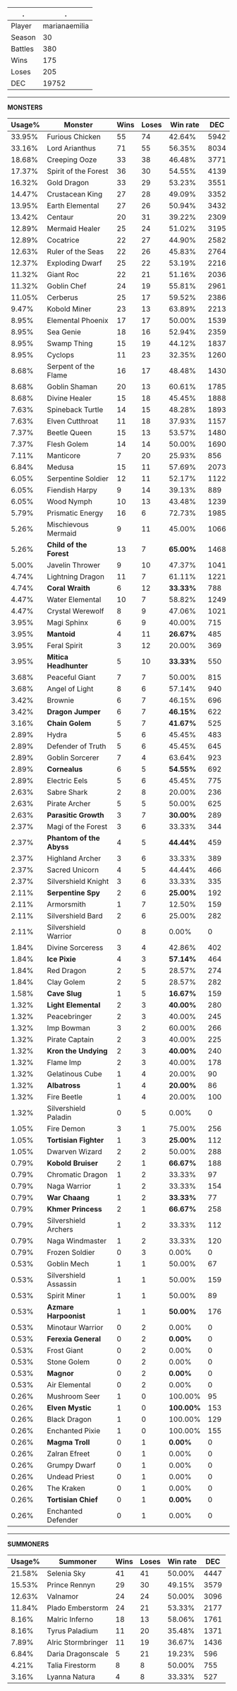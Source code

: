 .|.
|-|-
Player|marianaemilia
Season|30
Battles|380
Wins|175
Loses|205
DEC|19752

---
**MONSTERS**

Usage%|Monster|Wins|Loses|Win rate|DEC|
-|-|-|-|-|-|
33.95%|Furious Chicken|55|74|42.64%|5942|
33.16%|Lord Arianthus|71|55|56.35%|8034|
18.68%|Creeping Ooze|33|38|46.48%|3771|
17.37%|Spirit of the Forest|36|30|54.55%|4139|
16.32%|Gold Dragon|33|29|53.23%|3551|
14.47%|Crustacean King|27|28|49.09%|3352|
13.95%|Earth Elemental|27|26|50.94%|3432|
13.42%|Centaur|20|31|39.22%|2309|
12.89%|Mermaid Healer|25|24|51.02%|3195|
12.89%|Cocatrice|22|27|44.90%|2582|
12.63%|Ruler of the Seas|22|26|45.83%|2764|
12.37%|Exploding Dwarf|25|22|53.19%|2216|
11.32%|Giant Roc|22|21|51.16%|2036|
11.32%|Goblin Chef|24|19|55.81%|2961|
11.05%|Cerberus|25|17|59.52%|2386|
9.47%|Kobold Miner|23|13|63.89%|2213|
8.95%|Elemental Phoenix|17|17|50.00%|1539|
8.95%|Sea Genie|18|16|52.94%|2359|
8.95%|Swamp Thing|15|19|44.12%|1837|
8.95%|Cyclops|11|23|32.35%|1260|
8.68%|Serpent of the Flame|16|17|48.48%|1430|
8.68%|Goblin Shaman|20|13|60.61%|1785|
8.68%|Divine Healer|15|18|45.45%|1888|
7.63%|Spineback Turtle|14|15|48.28%|1893|
7.63%|Elven Cutthroat|11|18|37.93%|1157|
7.37%|Beetle Queen|15|13|53.57%|1480|
7.37%|Flesh Golem|14|14|50.00%|1690|
7.11%|Manticore|7|20|25.93%|856|
6.84%|Medusa|15|11|57.69%|2073|
6.05%|Serpentine Soldier|12|11|52.17%|1122|
6.05%|Fiendish Harpy|9|14|39.13%|889|
6.05%|Wood Nymph|10|13|43.48%|1239|
5.79%|Prismatic Energy|16|6|72.73%|1985|
5.26%|Mischievous Mermaid|9|11|45.00%|1066|
5.26%|**Child of the Forest**|13|7|**65.00%**|1468|
5.00%|Javelin Thrower|9|10|47.37%|1041|
4.74%|Lightning Dragon|11|7|61.11%|1221|
4.74%|**Coral Wraith**|6|12|**33.33%**|788|
4.47%|Water Elemental|10|7|58.82%|1249|
4.47%|Crystal Werewolf|8|9|47.06%|1021|
3.95%|Magi Sphinx|6|9|40.00%|715|
3.95%|**Mantoid**|4|11|**26.67%**|485|
3.95%|Feral Spirit|3|12|20.00%|369|
3.95%|**Mitica Headhunter**|5|10|**33.33%**|550|
3.68%|Peaceful Giant|7|7|50.00%|815|
3.68%|Angel of Light|8|6|57.14%|940|
3.42%|Brownie|6|7|46.15%|696|
3.42%|**Dragon Jumper**|6|7|**46.15%**|622|
3.16%|**Chain Golem**|5|7|**41.67%**|525|
2.89%|Hydra|5|6|45.45%|483|
2.89%|Defender of Truth|5|6|45.45%|645|
2.89%|Goblin Sorcerer|7|4|63.64%|923|
2.89%|**Cornealus**|6|5|**54.55%**|692|
2.89%|Electric Eels|5|6|45.45%|775|
2.63%|Sabre Shark|2|8|20.00%|236|
2.63%|Pirate Archer|5|5|50.00%|625|
2.63%|**Parasitic Growth**|3|7|**30.00%**|289|
2.37%|Magi of the Forest|3|6|33.33%|344|
2.37%|**Phantom of the Abyss**|4|5|**44.44%**|459|
2.37%|Highland Archer|3|6|33.33%|389|
2.37%|Sacred Unicorn|4|5|44.44%|466|
2.37%|Silvershield Knight|3|6|33.33%|335|
2.11%|**Serpentine Spy**|2|6|**25.00%**|192|
2.11%|Armorsmith|1|7|12.50%|159|
2.11%|Silvershield Bard|2|6|25.00%|282|
2.11%|Silvershield Warrior|0|8|0.00%|0|
1.84%|Divine Sorceress|3|4|42.86%|402|
1.84%|**Ice Pixie**|4|3|**57.14%**|464|
1.84%|Red Dragon|2|5|28.57%|274|
1.84%|Clay Golem|2|5|28.57%|282|
1.58%|**Cave Slug**|1|5|**16.67%**|159|
1.32%|**Light Elemental**|2|3|**40.00%**|280|
1.32%|Peacebringer|2|3|40.00%|245|
1.32%|Imp Bowman|3|2|60.00%|266|
1.32%|Pirate Captain|2|3|40.00%|225|
1.32%|**Kron the Undying**|2|3|**40.00%**|240|
1.32%|Flame Imp|2|3|40.00%|178|
1.32%|Gelatinous Cube|1|4|20.00%|90|
1.32%|**Albatross**|1|4|**20.00%**|86|
1.32%|Fire Beetle|1|4|20.00%|100|
1.32%|Silvershield Paladin|0|5|0.00%|0|
1.05%|Fire Demon|3|1|75.00%|256|
1.05%|**Tortisian Fighter**|1|3|**25.00%**|112|
1.05%|Dwarven Wizard|2|2|50.00%|288|
0.79%|**Kobold Bruiser**|2|1|**66.67%**|188|
0.79%|Chromatic Dragon|1|2|33.33%|97|
0.79%|Naga Warrior|1|2|33.33%|154|
0.79%|**War Chaang**|1|2|**33.33%**|77|
0.79%|**Khmer Princess**|2|1|**66.67%**|258|
0.79%|Silvershield Archers|1|2|33.33%|112|
0.79%|Naga Windmaster|1|2|33.33%|120|
0.79%|Frozen Soldier|0|3|0.00%|0|
0.53%|Goblin Mech|1|1|50.00%|67|
0.53%|Silvershield Assassin|1|1|50.00%|159|
0.53%|Spirit Miner|1|1|50.00%|89|
0.53%|**Azmare Harpoonist**|1|1|**50.00%**|176|
0.53%|Minotaur Warrior|0|2|0.00%|0|
0.53%|**Ferexia General**|0|2|**0.00%**|0|
0.53%|Frost Giant|0|2|0.00%|0|
0.53%|Stone Golem|0|2|0.00%|0|
0.53%|**Magnor**|0|2|**0.00%**|0|
0.53%|Air Elemental|0|2|0.00%|0|
0.26%|Mushroom Seer|1|0|100.00%|95|
0.26%|**Elven Mystic**|1|0|**100.00%**|153|
0.26%|Black Dragon|1|0|100.00%|129|
0.26%|Enchanted Pixie|1|0|100.00%|155|
0.26%|**Magma Troll**|0|1|**0.00%**|0|
0.26%|Zalran Efreet|0|1|0.00%|0|
0.26%|Grumpy Dwarf|0|1|0.00%|0|
0.26%|Undead Priest|0|1|0.00%|0|
0.26%|The Kraken|0|1|0.00%|0|
0.26%|**Tortisian Chief**|0|1|**0.00%**|0|
0.26%|Enchanted Defender|0|1|0.00%|0|

---
**SUMMONERS**

Usage%|Summoner|Wins|Loses|Win rate|DEC|
-|-|-|-|-|-|
21.58%|Selenia Sky|41|41|50.00%|4447|
15.53%|Prince Rennyn|29|30|49.15%|3579|
12.63%|Valnamor|24|24|50.00%|3096|
11.84%|Plado Emberstorm|24|21|53.33%|2177|
8.16%|Malric Inferno|18|13|58.06%|1761|
8.16%|Tyrus Paladium|11|20|35.48%|1371|
7.89%|Alric Stormbringer|11|19|36.67%|1436|
6.84%|Daria Dragonscale|5|21|19.23%|596|
4.21%|Talia Firestorm|8|8|50.00%|755|
3.16%|Lyanna Natura|4|8|33.33%|527|
